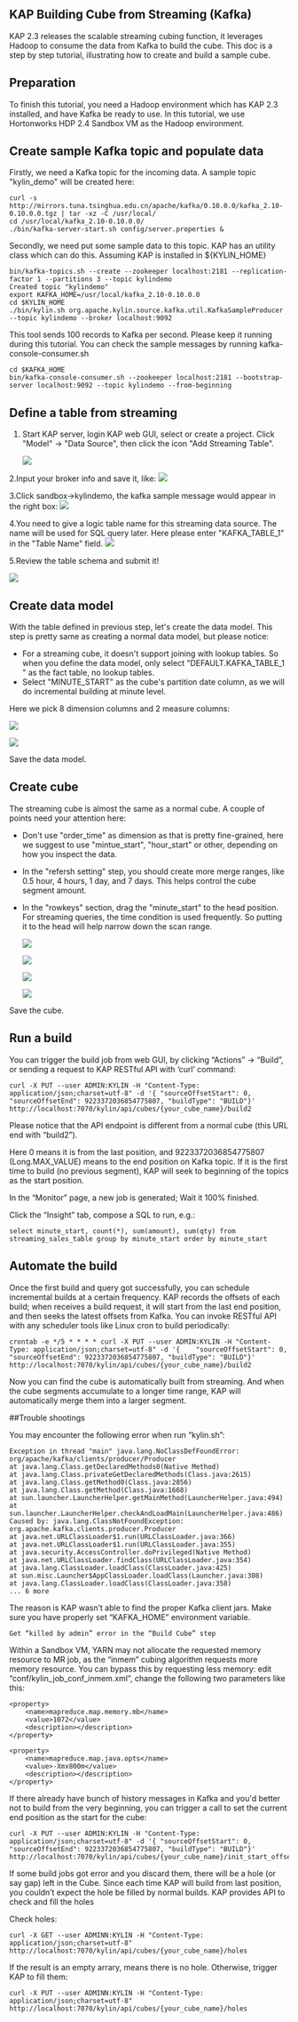 ## KAP Building Cube from Streaming (Kafka)

KAP 2.3 releases the scalable streaming cubing function, it leverages Hadoop to consume the data from Kafka to build the cube. This doc is a step by step tutorial, illustrating how to create and build a sample cube.

## Preparation
To finish this tutorial, you need a Hadoop environment which has KAP 2.3 installed, and have Kafka be ready to use. In this tutorial, we use Hortonworks HDP 2.4 Sandbox VM as the Hadoop environment.

## Create sample Kafka topic and populate data

Firstly, we need a Kafka topic for the incoming data. A sample topic "kylin_demo" will be created here:

	curl -s http://mirrors.tuna.tsinghua.edu.cn/apache/kafka/0.10.0.0/kafka_2.10-0.10.0.0.tgz | tar -xz -C /usr/local/
	cd /usr/local/kafka_2.10-0.10.0.0/
	./bin/kafka-server-start.sh config/server.properties &


Secondly, we need put some sample data to this topic. KAP has an utility class which can do this. Assuming KAP is installed in ${KYLIN_HOME}

	bin/kafka-topics.sh --create --zookeeper localhost:2181 --replication-factor 1 --partitions 3 --topic kylindemo
	Created topic "kylindemo"
	export KAFKA_HOME=/usr/local/kafka_2.10-0.10.0.0
	cd $KYLIN_HOME
	./bin/kylin.sh org.apache.kylin.source.kafka.util.KafkaSampleProducer --topic kylindemo --broker localhost:9092


This tool sends 100 records to Kafka per second. Please keep it running during this tutorial. You can check the sample messages by running kafka-console-consumer.sh 

	cd $KAFKA_HOME
	bin/kafka-console-consumer.sh --zookeeper localhost:2181 --bootstrap-server localhost:9092 --topic kylindemo --from-beginning


## Define a table from streaming
1. Start KAP server, login KAP web GUI, select or create a project. Click "Model" -> "Data Source", then click the icon "Add Streaming Table".

   ![](pictures/a.png)

2.Input your broker info and save it, like:
   ![](pictures/b.png)


3.Click sandbox->kylindemo, the kafka sample message would appear in the right box:
   ![](pictures/c.png)

4.You need to give a logic table name for this streaming data source. The name will be used for SQL query later. Here please enter "KAFKA_TABLE_1" in the "Table Name" field.
   ![](pictures/d.png)

5.Review the table schema and submit it!

   ![](pictures/e.png)


## Create data model
With the table defined in previous step, let's create the data model. This step is pretty same as creating a normal data model, but please notice:

* For a streaming cube, it doesn't support joining with lookup tables. So when you define the data model, only select "DEFAULT.KAFKA_TABLE_1 " as the fact table, no lookup tables.
* Select "MINUTE_START" as the cube's partition date column, as we will do incremental building at minute level.

Here we pick 8 dimension columns and 2 measure columns:
 
![](pictures/5_Data_model_dimension.png)
 	
![](pictures/6_Data_model_measure.png)
 	
	
Save the data model.


## Create cube

The streaming cube is almost the same as a normal cube. A couple of points need your attention here:

* Don't use "order\_time" as dimension as that is pretty fine-grained, here we suggest to use "mintue\_start", "hour\_start" or other, depending on how you inspect the data.
* In the "refersh setting" step, you should create more merge ranges, like 0.5 hour, 4 hours, 1 day, and 7 days. This helps control the cube segment amount.
* In the "rowkeys" section, drag the "minute\_start" to the head position. For streaming queries, the time condition is used frequently. So putting it to the head will help narrow down the scan range.

	![](pictures/8_Cube_dimension.png)
	
	![](pictures/9_Cube_measure.png)
		
	![](pictures/10_agg_group.png)

	![](pictures/11_Rowkey.png)

Save the cube.


## Run a build

You can trigger the build job from web GUI, by clicking “Actions” -> “Build”, or sending a request to KAP RESTful API with ‘curl’ command:

	curl -X PUT --user ADMIN:KYLIN -H "Content-Type: application/json;charset=utf-8" -d '{ "sourceOffsetStart": 0, "sourceOffsetEnd": 9223372036854775807, "buildType": "BUILD"}' http://localhost:7070/kylin/api/cubes/{your_cube_name}/build2

Please notice that the API endpoint is different from a normal cube (this URL end with “build2”).

Here 0 means it is from the last position, and 9223372036854775807 (Long.MAX_VALUE) means to the end position on Kafka topic. If it is the first time to build (no previous segment), KAP will seek to beginning of the topics as the start position.

In the “Monitor” page, a new job is generated; Wait it 100% finished.

Click the “Insight” tab, compose a SQL to run, e.g.:

	select minute_start, count(*), sum(amount), sum(qty) from streaming_sales_table group by minute_start order by minute_start

## Automate the build


Once the first build and query got successfully, you can schedule incremental builds at a certain frequency. KAP records the offsets of each build; when receives a build request, it will start from the last end position, and then seeks the latest offsets from Kafka. You can invoke RESTful API with any scheduler tools like Linux cron to build periodically:

    crontab -e */5 * * * * curl -X PUT --user ADMIN:KYLIN -H "Content-Type: application/json;charset=utf-8" -d '{    "sourceOffsetStart": 0,    "sourceOffsetEnd": 9223372036854775807, "buildType": "BUILD"}' http://localhost:7070/kylin/api/cubes/{your_cube_name}/build2

Now you can find the cube is automatically built from streaming. And when the cube segments accumulate to a longer time range, KAP will automatically merge them into a larger segment.

##Trouble shootings

You may encounter the following error when run “kylin.sh”:

    Exception in thread "main" java.lang.NoClassDefFoundError: org/apache/kafka/clients/producer/Producer
    at java.lang.Class.getDeclaredMethods0(Native Method)
    at java.lang.Class.privateGetDeclaredMethods(Class.java:2615)
    at java.lang.Class.getMethod0(Class.java:2856)
    at java.lang.Class.getMethod(Class.java:1668)
    at sun.launcher.LauncherHelper.getMainMethod(LauncherHelper.java:494)
    at sun.launcher.LauncherHelper.checkAndLoadMain(LauncherHelper.java:486)
    Caused by: java.lang.ClassNotFoundException: org.apache.kafka.clients.producer.Producer
    at java.net.URLClassLoader$1.run(URLClassLoader.java:366)
    at java.net.URLClassLoader$1.run(URLClassLoader.java:355)
    at java.security.AccessController.doPrivileged(Native Method)
    at java.net.URLClassLoader.findClass(URLClassLoader.java:354)
    at java.lang.ClassLoader.loadClass(ClassLoader.java:425)
    at sun.misc.Launcher$AppClassLoader.loadClass(Launcher.java:308)
    at java.lang.ClassLoader.loadClass(ClassLoader.java:358)
    ... 6 more


The reason is KAP wasn’t able to find the proper Kafka client jars. Make sure you have properly set “KAFKA_HOME” environment variable.

    Get “killed by admin” error in the “Build Cube” step

Within a Sandbox VM, YARN may not allocate the requested memory resource to MR job, as the “inmem” cubing algorithm requests more memory resource. You can bypass this by requesting less memory: edit “conf/kylin_job_conf_inmem.xml”, change the following two parameters like this:

	<property>
        <name>mapreduce.map.memory.mb</name>
        <value>1072</value>
        <description></description>
    </property>

    <property>
        <name>mapreduce.map.java.opts</name>
        <value>-Xmx800m</value>
        <description></description>
    </property>

If there already have bunch of history messages in Kafka and you'd better not to build from the very beginning, you can trigger a call to set the current end position as the start for the cube:

	curl -X PUT --user ADMIN:KYLIN -H "Content-Type: application/json;charset=utf-8" -d '{ "sourceOffsetStart": 0, "sourceOffsetEnd": 9223372036854775807, "buildType": "BUILD"}' http://localhost:7070/kylin/api/cubes/{your_cube_name}/init_start_offsets

If some build jobs got error and you discard them, there will be a hole (or say gap) left in the Cube. Since each time KAP will build from last position, you couldn’t expect the hole be filled by normal builds. KAP provides API to check and fill the holes

Check holes:

	curl -X GET --user ADMINN:KYLIN -H "Content-Type: application/json;charset=utf-8" http://localhost:7070/kylin/api/cubes/{your_cube_name}/holes

If the result is an empty arrary, means there is no hole. Otherwise, trigger KAP to fill them:

	curl -X PUT --user ADMINN:KYLIN -H "Content-Type: application/json;charset=utf-8" http://localhost:7070/kylin/api/cubes/{your_cube_name}/holes

